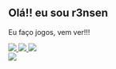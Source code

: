 ## Olá!! eu sou r3nsen
Eu faço jogos, vem ver!!!
<div>
  <a href="https://store.steampowered.com/developer/r3nsen" target="_blank">
    <img src="https://img.shields.io/badge/Steam-000000?style=for-the-badge&logo=steam&logoColor=white" target="_blank">
  </a>
  <a href="https://r3nsen.itch.io/" target="_blank">
    <img src="https://img.shields.io/badge/Itch.io-FA5C5C?style=for-the-badge&logo=itch.io&logoColor=white" target="_blank">
  </a>
  
  <a href="https://img.shields.io/badge/Twitter-1DA1F2?style=for-the-badge&logo=twitter&logoColor=white" target="_blank">
    <img src="https://img.shields.io/badge/Twitter-1DA1F2?style=for-the-badge&logo=twitter&logoColor=white" target="_blank">
  </a>  
</div>
<!-- stats -->
<div>
  <!--a href="https://github.com/r3nsen"-->
  <!--img height="180em" src="https://github-readme-stats.vercel.app/api?username=r3nsen&show_icons=true&theme=dark&include_all_commits=true&count_private=true" /-->  
  <a href="https://github.com/r3nsen">
    <img align="center" src="https://github-readme-stats.vercel.app/api/top-langs/?username=r3nsen&langs_count=7&theme=dark" />
  </a>
  <!--img height="180em" src="https://github-readme-stats.vercel.app/api/top-langs/?username=r3nsen&layout=compact&langs_count=7&theme=dark" /-->
</div>

## 

<!--
**r3nsen/r3nsen** is a ✨ _special_ ✨ repository because its `README.md` (this file) appears on your GitHub profile.

Here are some ideas to get you started:

- 🔭 I’m currently working on ...
- 🌱 I’m currently learning ...
- 👯 I’m looking to collaborate on ...
- 🤔 I’m looking for help with ...
- 💬 Ask me about ...
- 📫 How to reach me: ...
- 😄 Pronouns: ...
- ⚡ Fun fact: ...
-->
